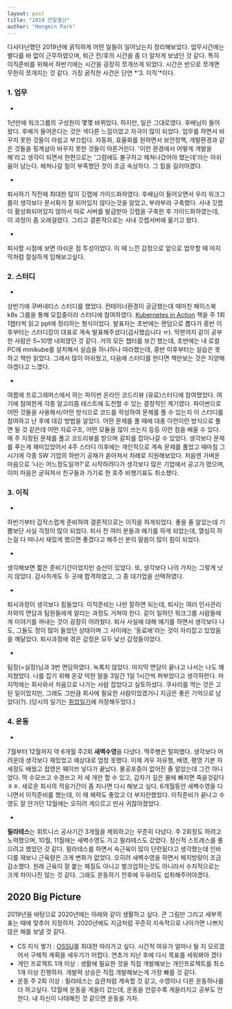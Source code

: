 ```yaml
---
layout: post
title: "2019 연말결산"
author: "Hongmin Park"
---
```


다사다난했던 2019년에 굵직하게 어떤 일들이 일어났는지 정리해보았다.
업무시간에는 별다를 바 없이 근무하였으며, 퇴근 전/후의 시간을 좀 더 알차게 보냈던 것 같다. 특히 이직준비를 위해서 하반기에는 시간을 굉장히 쪼개쓰게 되었다. 시간은 반으로 쪼개면 무한히 쪼개지는 것 같다. 가장 굵직한 사건은 단연 *'3. 이직'*이다.

### 1. 업무
- 
1년만에 워크그룹의 구성원이 몇몇 바뀌었다. 하지만, 일은 그대로였다. 후배님이 들어왔다. 후배가 들어온다는 것은 색다른 느낌이었고 자극이 많이 되었다. 업무를 하면서 바꾸지 못한 것들이 아쉽고 부끄럽다. 자동화, 효율화를 원하면서 보안정책, 개발환경과 같은 것들을 핑계삼아 바꾸지 못한 것들이 아른거린다. '이런 환경에서 어떻게 개발을 해'라고 생각이 되면서 한편으로는 '그럼에도 불구하고 헤쳐나갔어야 했는데'라는 아쉬움이 남는다. 헤쳐나갈 힘이 부족했던 것이 조금 속상하다. 그 힘을 길러야겠다. 

- 
퇴사하기 직전에 최대한 많이 깃랩에 가이드화하였다. 후배님이 들어오면서 우리 워크그룹이 생각보다 문서화가 잘 되어있지 않다는것을 알았고, 부랴부랴 구축했다. 사내 깃랩이 활성화되어있지 않아서 따로 서버를 발급받아 깃랩을 구축한 후 가이드화하였는데, 이 과정이 좀 오래걸렸다. 그리고 결론적으로는 사내 깃랩서버에 옮기고 왔다.

- 
퇴사할 시점에 보면 아쉬운 점 투성이었다. 이 때 느낀 감정으로 앞으로 업무할 때 마지막처럼 절실하게 임해보고싶다. 

### 2. 스터디
- 
상반기에 쿠버네티스 스터디를 했었다. 컨테이너환경이 궁금했는데 때마친 페이스북 k8s 그룹을 통해 모집중이라 스터디에 참여하였다. [Kubernetes in Action](https://www.manning.com/books/kubernetes-in-action) 책을 주 1회 1챕터씩 읽고 ppt에 정리하는 형식이었다. 발표자는 초반에는 랜덤으로 뽑다가 중반 이후부터는 스터디장이 대표로 계속 발표해주셨다(감사했습니다 ㅠ). 막판까지 같이 공부한 사람은 5~10명 내외였던 것 같다. 거의 모든 챕터를 보긴 했는데, 초반에는 내 로컬 PC에 minikube를 설치해서 실습을 하나하나 따라했는데, 중반 이후부터는 실습은 못하고 책만 읽었다. 그래서 많이 아쉬웠고, 다음에 스터디를 한다면 책만보는 것은 지양해야겠다고 느꼈다.

- 
여름에 프로그래머스에서 하는 파이썬 온라인 코드리뷰 (유료)스터디에 참여했었다. 여기에 참여한게 각종 알고리즘 테스트에 도전할 수 있는 결정적인 계기였다. 파이썬으로 어떤 것들을 사용해서/어떤 방식으로 코드를 작성하여 문제를 풀 수 있는지 이 스터디를 참여하고 난 후에 대강 방법을 알았다. 어떤 문제를 풀 때에 대충 이런이런 방식으로 풀면 될 것 같은데 어떤 자료구조, 어떤 모듈을 많이 쓰는지 등등 이런 점을 배울 수 있다. 매 주 지정된 문제를 풀고 코드리뷰를 받으며 갈피를 잡아나갈 수 있었다. 생각보다 문제를 푸는게 재미있었어서 4주 스터디 이후에는 개인적으로 계속 문제를 풀었고 때마침 그 시기에 각종 SW 기업의 하반기 공채가 쏟아져서 차례로 지원해보았다. 처음엔 가벼운 마음으로 '나는 어느정도일까?'로 시작하려다가 생각보다 많은 기업에서 공고가 떴으며, 이미 마음은 굳혀져서 친구들과 가기로 한 호주 비행기표도 취소했다.

### 3. 이직
- 
하반기부터 갑작스럽게 준비하여 결론적으로는 이직을 하게되었다. 좋을 줄 알았는데 기쁨보단 사실 걱정이 많이 되었다. 퇴사 전 여러 분들과 얘기를 하게 되었는데, 열심히 하는걸 다 떠나서 재밌게 했으면 좋겠다고 해주신 분의 말씀이 많이 힘이 되었다. 

- 
생각해보면 짧은 준비기간이었지만 승산이 있었다. 또, 생각보다 나의 가치는 그렇게 낫지 않았다. 감사하게도 두 곳에 합격하였고, 그 중 대기업을 선택하였다. 

- 
퇴사과정이 생각보다 힘들었다. 이직준비는 나만 잘하면 되는데, 퇴사는 여러 인사관리자와의 면담과 팀원들에게 알리는 과정도 거쳐야 한다. 같이 일하던 워크그룹 사람들에게 이야기를 꺼내는 것이 굉장히 어려웠다. 퇴사 사실에 대해 얘기를 하면서 생각보다 나도, 그들도 정이 많이 들었던 상태이며 그 사이에는 '동료애'라는 것이 자리잡고 있었음을 깨달았다. 퇴사과정에 겪은 감정은 모두 낯선 감정들이었다. 

- 
팀장(=실장)님과 3번 면담하였다. 녹록치 않았다. 마지막 면담이 끝나고 나서는 나도 꽤 지쳤었다. 나를 잡기 위해 온갖 악한 말을 3일간 1일 1시간씩 퍼부었다고 생각하련다. 마지막에는 회사와서 처음으로 나가는 사람 잡았다고 실토하셨다. 쿠사리를 먹는 것은 고된 일이었지만, 그래도 그만큼 회사에 필요한 사람이었겠거니 지금은 좋은 기억으로 남았다(?). (당시의 일기는 [취업일기](https://hongminpark.github.io/2019-12-02/RE%EC%B7%A8%EC%A4%80%EC%9D%BC%EA%B8%B0)에 저장해두었다.)

### 4. 운동
- 
7월부터 12월까지 약 6개월 주2회 **새벽수영**을 다녔다. 맥주병은 탈피했다. 생각보다 어려운데 생각보다 재밌었고 예상대로 엄청 못했다. 이제 겨우 자유형, 배영, 평영 기본 자세정도 배웠고 접영은 웨이브 넣다가 끝났다. 물공포증이 없어진 줄 알았는데 그건 아니었다. 딱 수모쓰고 수경쓰고 저 세 개만 할 수 있고, 갑자기 깊은 물에 빠지면 죽을것같다ㅎㅎ. 새로운 회사의 적응기간이 좀 지나면 다시 해보고 싶다. 6개월동안 새벽수영을 다니면서 이직준비를 했는데, 이 때 체력도 좋았고 더 부지런했었다. 이직준비가 끝나고 수영도 잘 안가던 12월에는 오히려 게으르고 만사 귀찮아졌었다.

- 
**필라테스**는 휘트니스 공사기간 3개월을 제외하고는 꾸준히 다녔다. 주 2회정도 하려고 노력했으며, 10월, 11월에는 새벽수영도 가고 필라테스도 갔었다. 정신적 스트레스를 풀으려고 했었던 것 같다. 필라테스를 하면서 속근육이 많이 단련됬다고 생각했는데 인바디를 재보니 근육량은 크게 변화가 없었다. 오히려 새벽수영을 하면서 체지방량이 조금 감소했다. 원래 근육이 잘 붙는 체질도 아니고 벌크업하는것도 아니라서 수치적으로는 크게 차이나진 않는 것 같다. 그래도 운동하기 전후에 두유라도 섭취해주어야겠다. 

## 2020 Big Picture
2019년을 바탕으로 2020년에는 아래와 같이 생활하고 싶다. 큰 그림만 그리고 세부목표는 때에 맞추어 지정하자. 2020년에도 지금처럼 꾸준히 지속적으로 나아가면 나쁘지 않은 해를 보낼 것 같다.
- CS 지식 쌓기
: [OSSU](https://github.com/ossu/computer-science)를 최대한 따라가고 싶다. 시간적 여유가 얼마나 될 지 모르겠어서 구체적 계획을 세우기가 어렵다. 연초가 지난 후에 다시 목표를 세워봐야 겠다
- 개인 프로젝트 1개 이상
: 생활에 필요한 것을 직접 개발해보는 개인프로젝트를 최소 1개 이상 진행하자. 개발력 상승은 직접 개발해보는게 가장 빠를 것 같다.
- 운동 주 2회 이상
: 필라테스는 습관처럼 계속할 것 같고, 수영이나 다른 운동하나를 더 하고싶다. 12월에 운동을 게을리 갔는데, 운동을 안갈수록 게을러지고 공부도 안한다. 내 자신이 나태해진 것 같으면 운동을 가자.

